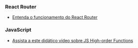 ### React Router
- [Entenda o funcionamento do React Router](https://reactrouter.com/core/api/withRouter)

### JavaScript
- [Assista a este didático vídeo sobre JS High-order Functions](https://www.youtube.com/watch?v=BMUiFMZr7vk)